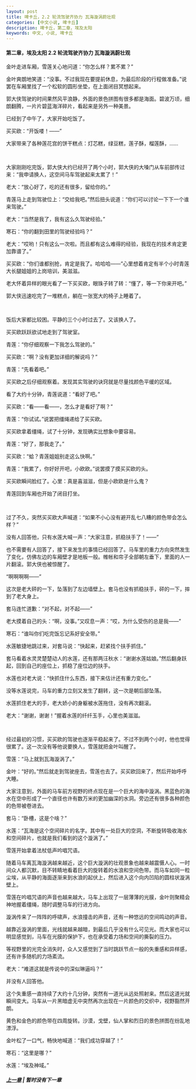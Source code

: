 ```yaml
---
layout: post
title: 啤卡丘，2.2 轮流驾驶齐协力 瓦海漩涡蔚壮观
categories: [中文小说, 啤卡丘]
description: 啤卡丘，第二章，埃及太阳
keywords: 中文, 小说, 啤卡丘
---
```


#### 第二章，埃及太阳 2.2 轮流驾驶齐协力 瓦海漩涡蔚壮观

金叶走进车厢，雪莲关心地问道：“你怎么样？累不累？”

金叶爽朗地笑道：“没事。不过我现在要提前休息，为最后阶段的行程做准备。”说罢在车厢里找了一个松软的圆形坐垫，在上面闭目冥想起来。

郭大侠驾驶的时间果然风平浪静，外面的景色拼图有很多都是海面。碧波万顷，细朗翻腾，一片片碧蓝海洋碎片，看起来是另外一种美景。

已经到了中午了，大家开始吃饭了。

买买欧：“开饭喽！——”

大家带来了各种莲花宫的饼干糕点：灯芯糕，绿豆糕，莲子酥，榴莲酥，……

<br>

大家刚刚吃完饭，郭大侠大约已经开了两个小时，郭大侠的大嗓门从车前部传过来：“我申请换人，这空间马车驾驶起来太累了！”

老大：“放心好了，吃的还有很多，留给你的。”

青莲马上走到驾驶位上：“交给我吧。”然后扭头说道：“你们可以讨论一下下一个谁来驾驶。”

老大：“当然是我了，我有这么久驾驶经验。”

寒石：“你的翻到田里的驾驶经验吗？”

老大：“哎哟！只有这么一次啦。而且都有这么难得的经验，我现在的技术肯定更加靠谱了。”

买买欧：“你们谁都别抢，肯定是我了。哈哈哈——”心里想着肯定有半个小时青莲大长腿姐姐的上岗培训，美滋滋。

老大怀着异样的眼光看了一下买买欧，眼珠子转了转：“懂了，等一下你来开吧。”

郭大侠迅速吃完了一堆糕点，躺在一张宽大的椅子上睡着了。

<br>

饭后大家都比较困。平静的三个小时过去了。又该换人了。

买买欧跃跃欲试地走到了驾驶室。

青莲：“你仔细观察一下我怎么驾驶的。”

买买欧：“啊？没有更加详细的解说吗？”

青莲：“先看着吧。”

买买欧之后仔细观察着。发现其实驾驶的诀窍就是尽量找颜色平缓的区域。

看了大约十分钟，青莲说道：“看好了吧。”

买买欧：“看——看——，怎么才是看好了啊？”

青莲：“你试试。”说罢把缰绳递给了买买欧。

买买欧拿着缰绳，试了十分钟，发现确实比想象中要容易。

青莲：“好了，那我走了。”

买买欧：“蛤？青莲姐姐别走这么快啊。”

青莲：“我累了，你好好开吧，小欧欧。”说罢摸了摸买买欧的头。

买买欧瞬间脸红了。心里：真是喜滋滋，但是小欧欧是什么鬼？

青莲回到车厢也开始了闭目打坐。

<br>

过了不久，突然买买欧大声喊道：“如果不小心没有避开乱七八糟的颜色带会怎么样？”

没有人回答他，只有水莲大喊一声：“大家注意，抓稳扶手了！——”

也不需要有人回答了，接下来发生的事情已经回答了。马车里的重力方向突然发生了变化，仿佛左边的车厢壁才是地板一般。帷帐和帘子全部朝左垂下，里面的人一片翻滚。郭大侠也被惊醒了。

“啊啊啊啊——”

这次是老大砰的一下，坠落到了左边墙壁上。套马也没有抓稳扶手，砰的一下，摔到了老大身上。

套马连忙道歉：“对不起，对不起——”

老大摸着自己的头：“啊，没事。”又叹息一声：“哎，为什么受伤的总是我——”

寒石：“谁叫你们吃完饭忘记系好安全带。”

水莲敏捷地跳过来，对套马说：“快起来，赶紧找个扶手抓住。”

套马看着水灵灵楚楚动人的水莲，还有那两汪秋水：“谢谢水莲姑娘。”然后翻身跃起，回到自己的座位上，抓稳了座位边的扶手。

水莲也对老大说：“快抓住什么东西，接下来估计还有重力变化。”

没等水莲说完，马车的重力立刻又发生了翻转，这一次是朝后部坠落。

水莲抓住老大的手，老大娇小的身躯被水莲拖住，没有再次翻滚。

老大：“谢谢，谢谢！”握着水莲的纤纤玉手，心里也美滋滋。

<br>

经过最初的习惯，买买欧的驾驶也逐渐平稳起来了。不过不到两个小时，他也觉得很累了。这一次没有等他说要换人，雪莲就把金叶叫醒了。

雪莲：“马上就到瓦海漩涡了。”

金叶：“好的。”然后就走到驾驶座去，雪莲也去了。买买欧回来了，然后开始呼呼大睡。

大家注意到，外面的马车前方视野的终点现在是一个巨大的海中漩涡。黑蓝色的海水在空中形成了一个直径也许有数万米的更加幽深的水洞。旁边还有很多各种颜色的色带被卷进去。

套马：“卧槽，这是个啥？”

水莲：“瓦海是这个空间碎片的名字。其中有一处巨大的空洞，不断旋转吸收海水和空间碎片，也就是我们看到的这个漩涡了。”

雪莲开始拿着法杖低声吟唱咒语。

随着马车离瓦海漩涡越来越近，这个巨大漩涡的壮观景象也越来越震慑人心。一时间众人都沉默，目不转睛地看着巨大的旋转着的水浪和空间色带。而马车如同一粒尘埃，从平静的海面逐渐来到水浪的起伏上，然后进入这个向内凹陷的圆柱状漩涡壁上。

雪莲在吟唱咒语的声音也越来越大，马车上出现了一层薄薄的光膜，金叶则聚精会神地握着缰绳，随时调整马车的行进方向。

漩涡传来了一阵阵的呼啸声，水浪撞击的声音，还有一种悠远的空间鸣动的声音。

越靠近漩涡的里面，光线就越来越暗，到最后几乎没有什么可见光。而大家也可以明显感觉到，马车在光膜的保护下，也在承受着力场和空间的撕裂的压力。

等视野里的光完全消失时，众人又感觉到了当时跳跃节点一般的失重感和异样感，还有许多随机的力场紊流。

老大：“难道这就是传说中的深似琳逼吗？”

并没有人回答他。

这个失重感一直持续了大约十几分钟，突然有一道光从远处照射来。然后这道光就瞬间变大。马车从一片黑暗虚无中突然再次出现在一片颜色的交织中，视野豁然开朗。

黄色和金色的颜色带在四周旋转。沙漠，戈壁，仙人掌和烈日的景色拼图在纷乱地漂浮。

金叶松了一口气，畅快地喊道：“我们成功穿越了！”

寒石：“这里是哪？”

水莲：“埃及神域。”

##### [上一章](/2020/03/23/Pikaqiu-2-1/) | 暂时没有下一章